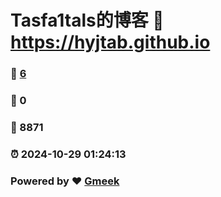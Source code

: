 # Tasfa1tals的博客 :link: https://hyjtab.github.io 
### :page_facing_up: [6](https://hyjtab.github.io/tag.html) 
### :speech_balloon: 0 
### :hibiscus: 8871 
### :alarm_clock: 2024-10-29 01:24:13 
### Powered by :heart: [Gmeek](https://github.com/Meekdai/Gmeek)
